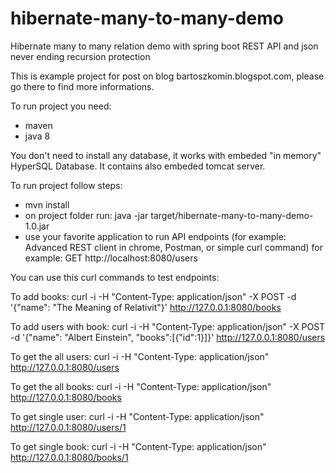 # hibernate-many-to-many-demo

Hibernate many to many relation demo with spring boot REST API and json never ending recursion protection

This is example project for post on blog  bartoszkomin.blogspot.com, please go there to find more informations.

To run project you need:
- maven
- java 8

You don't need to install any database, it works with embeded "in memory" HyperSQL Database. It contains also embeded tomcat server.

To run project follow steps:
- mvn install
- on project folder run: java -jar target/hibernate-many-to-many-demo-1.0.jar
- use your favorite application to run API endpoints (for example: Advanced REST client in chrome, Postman, or simple curl command) for example: GET http://localhost:8080/users

You can use this curl commands to test endpoints:

To add books:
	curl -i -H "Content-Type: application/json" -X POST -d '{"name": "The Meaning of Relativit"}' http://127.0.0.1:8080/books

To add users with book:
	curl -i -H "Content-Type: application/json" -X POST -d '{"name": "Albert Einstein", "books":[{"id":1}]}' http://127.0.0.1:8080/users

To get the all users:
	curl -i -H "Content-Type: application/json" http://127.0.0.1:8080/users

To get the all books:
	curl -i -H "Content-Type: application/json" http://127.0.0.1:8080/books

To get single user:
	curl -i -H "Content-Type: application/json" http://127.0.0.1:8080/users/1

To get single book:
	curl -i -H "Content-Type: application/json" http://127.0.0.1:8080/books/1